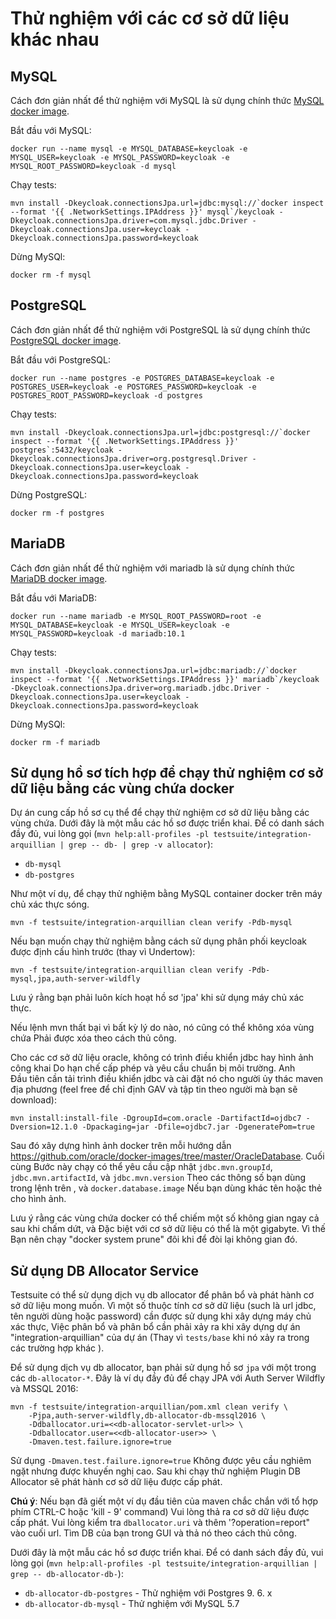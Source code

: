 Thử nghiệm với các cơ sở dữ liệu khác nhau 
===========================

MySQL
-----

Cách đơn giản nhất để thử nghiệm với MySQL là sử dụng chính thức [MySQL docker image](https://registry.hub.docker.com/_/mysql/).

Bắt đầu với MySQL:

    docker run --name mysql -e MYSQL_DATABASE=keycloak -e MYSQL_USER=keycloak -e MYSQL_PASSWORD=keycloak -e MYSQL_ROOT_PASSWORD=keycloak -d mysql
   
Chạy tests:

    mvn install -Dkeycloak.connectionsJpa.url=jdbc:mysql://`docker inspect --format '{{ .NetworkSettings.IPAddress }}' mysql`/keycloak -Dkeycloak.connectionsJpa.driver=com.mysql.jdbc.Driver -Dkeycloak.connectionsJpa.user=keycloak -Dkeycloak.connectionsJpa.password=keycloak    
    
Dừng MySQl:

    docker rm -f mysql
    
    
PostgreSQL
----------

Cách đơn giản nhất để thử nghiệm với PostgreSQL là sử dụng chính thức  [PostgreSQL docker image](https://registry.hub.docker.com/_/postgres/).

Bắt đầu với PostgreSQL:

    docker run --name postgres -e POSTGRES_DATABASE=keycloak -e POSTGRES_USER=keycloak -e POSTGRES_PASSWORD=keycloak -e POSTGRES_ROOT_PASSWORD=keycloak -d postgres
   
Chạy tests:

    mvn install -Dkeycloak.connectionsJpa.url=jdbc:postgresql://`docker inspect --format '{{ .NetworkSettings.IPAddress }}' postgres`:5432/keycloak -Dkeycloak.connectionsJpa.driver=org.postgresql.Driver -Dkeycloak.connectionsJpa.user=keycloak -Dkeycloak.connectionsJpa.password=keycloak    
    
Dừng PostgreSQL:

    docker rm -f postgres
    
MariaDB
-------

Cách đơn giản nhất để thử nghiệm với mariadb là sử dụng chính thức [MariaDB docker image](https://registry.hub.docker.com/_/mariadb/).

Bắt đầu với MariaDB:

    docker run --name mariadb -e MYSQL_ROOT_PASSWORD=root -e MYSQL_DATABASE=keycloak -e MYSQL_USER=keycloak -e MYSQL_PASSWORD=keycloak -d mariadb:10.1
   
Chạy tests:

    mvn install -Dkeycloak.connectionsJpa.url=jdbc:mariadb://`docker inspect --format '{{ .NetworkSettings.IPAddress }}' mariadb`/keycloak -Dkeycloak.connectionsJpa.driver=org.mariadb.jdbc.Driver -Dkeycloak.connectionsJpa.user=keycloak -Dkeycloak.connectionsJpa.password=keycloak    
    
Dừng MySQl:

    docker rm -f mariadb

Sử dụng hồ sơ tích hợp để chạy thử nghiệm cơ sở dữ liệu bằng các vùng chứa docker 
-------

Dự án cung cấp hồ sơ cụ thể để chạy thử nghiệm cơ sở dữ liệu bằng các vùng chứa. Dưới đây là một mẫu các hồ sơ được triển khai. Để có danh sách đầy đủ, vui lòng gọi (`mvn help:all-profiles -pl testsuite/integration-arquillian | grep -- db- | grep -v allocator`):

* `db-mysql`
* `db-postgres`

Như một ví dụ, để chạy thử nghiệm bằng MySQL container docker trên máy chủ xác thực sóng.

    mvn -f testsuite/integration-arquillian clean verify -Pdb-mysql

Nếu bạn muốn chạy thử nghiệm bằng cách sử dụng phân phối keycloak được định cấu hình trước (thay vì Undertow):

    mvn -f testsuite/integration-arquillian clean verify -Pdb-mysql,jpa,auth-server-wildfly

Lưu ý rằng bạn phải luôn kích hoạt hồ sơ 'jpa' khi sử dụng máy chủ xác thực. 

Nếu lệnh mvn thất bại vì bất kỳ lý do nào, nó cũng có thể không xóa vùng chứa 
Phải được xóa theo cách thủ công. 

Cho các cơ sở dữ liệu oracle, không có trình điều khiển jdbc hay hình ảnh công khai 
Do hạn chế cấp phép và yêu cầu chuẩn bị môi trường. Anh  
Đầu tiên cần tải trình điều khiển jdbc và cài đặt nó cho người ủy thác maven địa phương 
(feel free để chỉ định GAV và tập tin theo người mà bạn sẽ download): 

    mvn install:install-file -DgroupId=com.oracle -DartifactId=ojdbc7 -Dversion=12.1.0 -Dpackaging=jar -Dfile=ojdbc7.jar -DgeneratePom=true

Sau đó xây dựng hình ảnh docker trên mỗi hướng dẫn 
https://github.com/oracle/docker-images/tree/master/OracleDatabase. Cuối cùng 
Bước này chạy có thể yêu cầu cập nhật `jdbc.mvn.groupId`,
`jdbc.mvn.artifactId`, và `jdbc.mvn.version` Theo các thông số bạn dùng trong lệnh trên , và `docker.database.image` Nếu bạn dùng khác tên hoặc thẻ cho hình ảnh. 

Lưu ý rằng các vùng chứa docker có thể chiếm một số không gian ngay cả sau khi chấm dứt, và 
Đặc biệt với cơ sở dữ liệu có thể là một gigabyte. Vì thế 
Bạn nên chạy "docker system prune" đôi khi để đòi lại không gian đó. 


Sử dụng DB Allocator Service
-------

Testsuite có thể sử dụng dịch vụ db allocator để phân bổ và phát hành cơ sở dữ liệu mong muốn. 
Vì một số thuộc tính cơ sở dữ liệu (such là url jdbc, tên người dùng hoặc password) cần được sử dụng khi xây dựng máy chủ xác thực, 
Việc phân bổ và phân bổ cần phải xảy ra khi xây dựng dự án "integration-arquillian" của dự án (Thay vì `tests/base` khi nó xảy ra trong các trường hợp khác ). 

Để sử dụng dịch vụ db allocator, bạn phải sử dụng hồ sơ `jpa` với một trong các `db-allocator-*`. Đây là ví dụ đầy đủ để chạy JPA với Auth Server Wildfly và MSSQL 2016: 

```
mvn -f testsuite/integration-arquillian/pom.xml clean verify \
    -Pjpa,auth-server-wildfly,db-allocator-db-mssql2016 \
    -Ddballocator.uri=<<db-allocator-servlet-url>> \
    -Ddballocator.user=<<db-allocator-user>> \
    -Dmaven.test.failure.ignore=true
```

Sử dụng `-Dmaven.test.failure.ignore=true` Không được yêu cầu nghiêm ngặt nhưng được khuyến nghị cao. Sau khi chạy thử nghiệm Plugin DB Allocator sẽ phát hành cơ sở dữ liệu được cấp phát. 

**Chú ý**: Nếu bạn đã giết một ví dụ đầu tiên của maven chắc chắn với tổ hợp phím CTRL-C hoặc 'kill - 9' command) 
Vui lòng thả ra cơ sở dữ liệu được cấp phát. Vui lòng kiểm tra `dballocator.uri` và thêm '?operation=report" vào cuối url. 
Tìm DB của bạn trong GUI và thả nó theo cách thủ công. 

Dưới đây là một mẫu các hồ sơ được triển khai. Để có danh sách đầy đủ, vui lòng gọi  (`mvn help:all-profiles -pl testsuite/integration-arquillian | grep -- db-allocator-db-`):

* `db-allocator-db-postgres` - Thử nghiệm với Postgres 9. 6. x 
* `db-allocator-db-mysql` - Thử nghiệm với MySQL 5.7 
